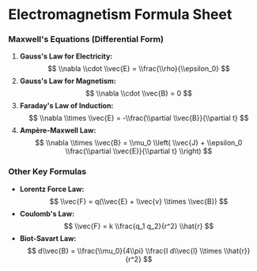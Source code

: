 
# Electromagnetism Formula Sheet

### Maxwell's Equations (Differential Form)

1.  **Gauss's Law for Electricity:**
    $$ \\nabla \\cdot \\vec{E} = \\frac{\\rho}{\\epsilon_0} $$
2.  **Gauss's Law for Magnetism:**
    $$ \\nabla \\cdot \\vec{B} = 0 $$
3.  **Faraday's Law of Induction:**
    $$ \\nabla \\times \\vec{E} = -\\frac{\\partial \\vec{B}}{\\partial t} $$
4.  **Ampère-Maxwell Law:**
    $$ \\nabla \\times \\vec{B} = \\mu_0 \\left( \\vec{J} + \\epsilon_0 \\frac{\\partial \\vec{E}}{\\partial t} \\right) $$

### Other Key Formulas

- **Lorentz Force Law:**
  $$ \\vec{F} = q(\\vec{E} + \\vec{v} \\times \\vec{B}) $$
- **Coulomb's Law:**
  $$ \\vec{F} = k \\frac{q_1 q_2}{r^2} \\hat{r} $$
- **Biot-Savart Law:**
  $$ d\\vec{B} = \\frac{\\mu_0}{4\\pi} \\frac{I d\\vec{l} \\times \\hat{r}}{r^2} $$
